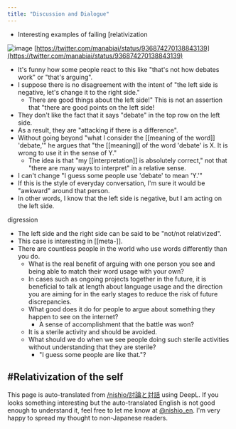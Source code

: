 ```yaml
---
title: "Discussion and Dialogue"
---
```


- Interesting examples of failing [relativization

![image](https://gyazo.com/243819027f390987b11136f01df2efc3/thumb/1000)
[https://twitter.com/manabiai/status/936874270138843139](https://twitter.com/manabiai/status/936874270138843139)

- It's funny how some people react to this like "that's not how debates work" or "that's arguing".
- I suppose there is no disagreement with the intent of "the left side is negative, let's change it to the right side."
    - There are good things about the left side!" This is not an assertion that "there are good points on the left side!
- They don't like the fact that it says "debate" in the top row on the left side.
- As a result, they are "attacking if there is a difference".
- Without going beyond "what I consider the [[meaning of the word]] 'debate,'" he argues that "the [[meaning]] of the word 'debate' is X. It is wrong to use it in the sense of Y."
    - The idea is that "my [[interpretation]] is absolutely correct," not that "there are many ways to interpret" in a relative sense.
- I can't change "I guess some people use 'debate' to mean 'Y.'"
- If this is the style of everyday conversation, I'm sure it would be "awkward" around that person.
- In other words, I know that the left side is negative, but I am acting on the left side.

digression
- The left side and the right side can be said to be "not/not relativized".
- This case is interesting in [[meta-]].
- There are countless people in the world who use words differently than you do.
    - What is the real benefit of arguing with one person you see and being able to match their word usage with your own?
    - In cases such as ongoing projects together in the future, it is beneficial to talk at length about language usage and the direction you are aiming for in the early stages to reduce the risk of future discrepancies.
    - What good does it do for people to argue about something they happen to see on the internet?
        - A sense of accomplishment that the battle was won?
    - It is a sterile activity and should be avoided.
    - What should we do when we see people doing such sterile activities without understanding that they are sterile?
        - "I guess some people are like that."?

#Relativization of the self
---
This page is auto-translated from [/nishio/討論と対話](https://scrapbox.io/nishio/討論と対話) using DeepL. If you looks something interesting but the auto-translated English is not good enough to understand it, feel free to let me know at [@nishio_en](https://twitter.com/nishio_en). I'm very happy to spread my thought to non-Japanese readers.